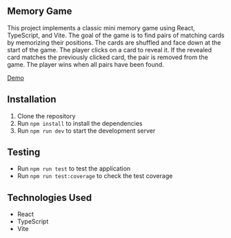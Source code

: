 ## Memory Game

This project implements a classic mini memory game using React, TypeScript, and Vite. The goal of the game is to find pairs of matching cards by memorizing their positions. The cards are shuffled and face down at the start of the game. The player clicks on a card to reveal it. If the revealed card matches the previously clicked card, the pair is removed from the game. The player wins when all pairs have been found.

[Demo](https://ecorreialourenco.github.io/memory-game/)

## Installation

1. Clone the repository
2. Run `npm install` to install the dependencies
3. Run `npm run dev` to start the development server

## Testing

- Run `npm run test` to test the application
- Run `npm run test:coverage` to check the test coverage

## Technologies Used

- React
- TypeScript
- Vite
